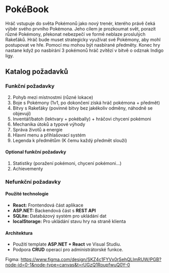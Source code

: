 # PokéBook

Hráč vstupuje do světa Pokémonů jako nový trenér, kterého právě čeká výběr svého prvního Pokémona. Jeho cílem je prozkoumat svět, porazit různé Pokémony, překonat nebezpečí ve formě neblaze proslulých Rakeťáků. Hráč bude muset strategicky využívat své Pokémony, aby mohl postupovat ve hře. Pomocí mu mohou být nasbírané předměty. Konec hry nastane když po nasbírání 3 pokémonů hráč zvítězí v bitvě o odznak Indigo ligy.

## Katalog požadavků


### Funkční požadavky
2. Pohyb mezi místnostmi (různé lokace)
3. Boje s Pokémony (1v1, po dokončení získá hráč pokémona + předmět)
4. Bitvy s Rakeťáky (povinné bitvy bez jakékoliv odměny, náhodně se objevují)
5. Inventář/batoh (lektvary + pokébally) + hráčovi chycení pokémoni 
6. Mechanika útoků a typové výhody
7. Správa životů a energie
8. Hlavní menu a přihlašovací systém
9. Legenda k předmětům (K čemu každý předmět slouží)

#### Optional funkční požadavky
1. Statistiky (poražení pokémoni, chycení pokémoni...)
2. Achievementy




### Nefunkční požadavky


#### Použité technologie
   - **React:** Frontendová část aplikace
   - **ASP.NET:** Backendová část s **REST API**
   - **SQLite:** Databázový systém pro ukládání dat
   - **localStorage:** Pro ukládání stavu hry na straně klienta

#### Architektura
   - Použití template **ASP.NET + React** ve Visual Studiu.
   - Podpora **CRUD** operací pro administrátorské funkce.


Figma: https://www.figma.com/design/SKZ4c1FYVx0rSehQLImRUW/PGB?node-id=0-1&node-type=canvas&t=rUGzQ1RoupfwuQ0Y-0
   

